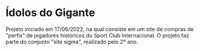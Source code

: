 # Ídolos do Gigante
Projeto iniciado em 17/06/2022, na qual consiste em um site de compras de "perfis" de jogadores históricos do Sport Club Internacional. 
O projeto faz parte do conjunto "site sigma", realizado pelo 2º ano.
